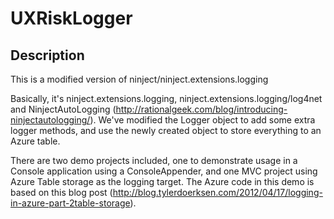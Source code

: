 UXRiskLogger
============

Description
-----------
This is a modified version of ninject/ninject.extensions.logging

Basically, it's ninject.extensions.logging, ninject.extensions.logging/log4net and NinjectAutoLogging (http://rationalgeek.com/blog/introducing-ninjectautologging/).
We've modified the Logger object to add some extra logger methods, and use the newly created object to store everything to an Azure table.

There are two demo projects included, one to demonstrate usage in a Console application using a ConsoleAppender, and one MVC project using Azure Table storage as the logging target.
The Azure code in this demo is based on this blog post (http://blog.tylerdoerksen.com/2012/04/17/logging-in-azure-part-2table-storage).